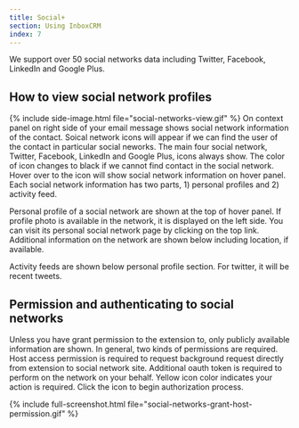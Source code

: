 ```yaml
---
title: Social+
section: Using InboxCRM
index: 7
---
```


We support over 50 social networks data including Twitter, Facebook, LinkedIn and Google Plus.


## How to view social network profiles


{% include side-image.html file="social-networks-view.gif" %}
On context panel on right side of your email message shows social network information of the contact. Soical network icons will appear if we can find the user of the contact in particular social neworks. The main four social network, Twitter, Facebook, LinkedIn and Google Plus, icons always show. The color of icon changes to black if we cannot find contact in the social network. Hover over to the icon will show social network information on hover panel. Each social network information has two parts, 1) personal profiles and 2) activity feed.

Personal profile of a social network are shown at the top of hover panel. If profile photo is available in the network, it is displayed on the left side. You can visit its personal social network page by clicking on the top link. Additional information on the network are shown below including location, if available.

Activity feeds are shown below personal profile section. For twitter, it will be recent tweets.

## Permission and authenticating to social networks

Unless you have grant permission to the extension to, only publicly available information are shown. In general, two kinds of permissions are required. Host access permission is required to request background request directly from extension to social network site. Additional oauth token is required to perform on the network on your behalf. Yellow icon color indicates your action is required. Click the icon to begin authorization process.

{% include full-screenshot.html file="social-networks-grant-host-permission.gif" %}
